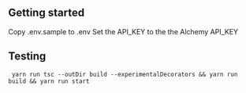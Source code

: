 ## Getting started

Copy .env.sample to .env
Set the API_KEY to the the Alchemy API_KEY

## Testing

     yarn run tsc --outDir build --experimentalDecorators && yarn run build && yarn run start